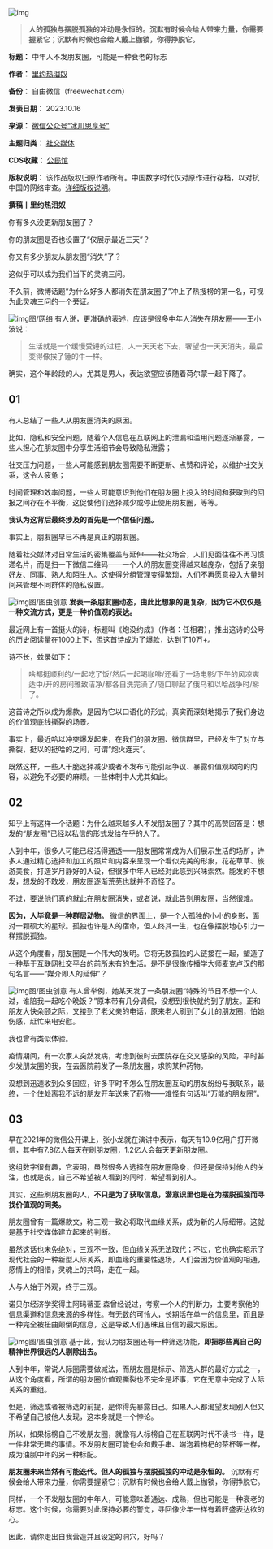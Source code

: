 ![img](https://chinadigitaltimes.net/chinese/files/2023/10/post-701304-6532dd45849a9.)



> 
> **人的孤独与摆脱孤独的冲动是永恒的。沉默有时候会给人带来力量，你需要握紧它；沉默有时候也会给人戴上枷锁，你得挣脱它。** 
> 
> 
> 




**标题：** 中年人不发朋友圈，可能是一种衰老的标志  

**作者：** [里约热泪奴](https://chinadigitaltimes.net/space/里约热泪奴)  

**备份：** 自由微信（freewechat.com）  

**发表日期：** 2023.10.16  

**来源：** [微信公众号“冰川思享号”](https://freewechat.com/a/MzI1MjcwNzExMg==/2247584318/1)  

**主题归类：** [社交媒体](https://chinadigitaltimes.net/space/社交媒体)  

**CDS收藏：** [公民馆](https://chinadigitaltimes.net/space/%E5%85%AC%E6%B0%91%E9%A6%86)  

**版权说明：** 该作品版权归原作者所有。中国数字时代仅对原作进行存档，以对抗中国的网络审查。[详细版权说明](https://chinadigitaltimes.net/chinese/copyright)。


**撰稿丨里约热泪奴** 


你有多久没更新朋友圈了？


你的朋友圈是否也设置了“仅展示最近三天”？


你又有多少朋友从朋友圈“消失”了？


这似乎可以成为我们当下的灵魂三问。


不久前，微博话题“为什么好多人都消失在朋友圈了”冲上了热搜榜的第一名，可视为此灵魂三问的一个旁证。


![img](https://chinadigitaltimes.net/chinese/files/2023/10/post-701304-6532dd464c12b.)图/网络
有人说，更准确的表述，应该是很多中年人消失在朋友圈——王小波说：



> 
> 生活就是一个缓慢受锤的过程，人一天天老下去，奢望也一天天消失，最后变得像挨了锤的牛一样。
> 
> 
> 


确实，这个年龄段的人，尤其是男人，表达欲望应该随着荷尔蒙一起下降了。


**01** 
------


有人总结了一些人从朋友圈消失的原因。


比如，隐私和安全问题，随着个人信息在互联网上的泄漏和滥用问题逐渐暴露，一些人担心在朋友圈中分享生活细节会导致隐私泄露；


社交压力问题，一些人可能感到朋友圈需要不断更新、点赞和评论，以维护社交关系，这令人疲惫；


时间管理和效率问题，一些人可能意识到他们在朋友圈上投入的时间和获取到的回报之间存在不平衡，这促使他们选择减少或停止使用朋友圈，等等。


**我认为这背后最终涉及的首先是一个信任问题。** 


事实上，朋友圈早已不再是真正的朋友圈。


随着社交媒体对日常生活的密集覆盖与延伸——社交场合，人们见面往往不再习惯递名片，而是扫一下微信二维码——一个人的朋友圈变得越来越庞杂，包括了亲朋好友、同事、熟人和陌生人。这使得分组管理变得繁琐，人们不再愿意投入大量时间来管理不同群体的隐私设置。


![img](https://chinadigitaltimes.net/chinese/files/2023/10/post-701304-6532dd4a99d43.)图/图虫创意
**发表一条朋友圈动态，由此比想象的更复杂，因为它不仅仅是一种交流方式，更是一种价值观的表达。** 


最近网上有一首挺火的诗，标题叫《炮没约成》（作者：任相君），推出这诗的公号的历史阅读量在1000上下，但这首诗成为了爆款，达到了10万+。


诗不长，兹录如下：



> 
> 啥都挺顺利的/一起吃了饭/然后一起喝咖啡/还看了一场电影/下午的风凉爽适中/开的房间雅致洁净/都各自洗完澡了/随口聊起了俄乌和以哈战争时/掰了。
> 
> 
> 


这首诗之所以成为爆款，是因为它以口语化的形式，真实而深刻地揭示了我们身边的价值观底线撕裂的场景。


事实上，最近哈以冲突爆发起来，在我们的朋友圈、微信群里，已经发生了对立与撕裂，挺以的挺哈的之间，可谓“炮火连天”。


既然这样，一些人干脆选择减少或者不发布可能引起争议、暴露价值观取向的内容，以避免不必要的麻烦。一些体制中人尤其如此。


**02** 
------


知乎上有这样一个话题：为什么越来越多人不发朋友圈了？其中的高赞回答是：想发的“朋友圈”已经以私信的形式发给在乎的人了。


人到中年，很多人可能已经活得通透——朋友圈常常成为人们展示生活的场所，许多人通过精心选择和加工的照片和内容来呈现一个看似完美的形象，花花草草、旅游美食，打造岁月静好的人设，但很多中年人已经对此感到兴味索然。能发的不想发，想发的不敢发，朋友圈逐渐荒芜也就并不奇怪了。


不过，要说他们真的就此在朋友圈消失，或者说，就此告别朋友圈，当然很难。


**因为，人毕竟是一种群居动物。** 微信的界面上，是一个人孤独的小小的身影，面对一颗硕大的星球。孤独也许是人的宿命，但人终其一生，也在像摆脱地心引力一样摆脱孤独。


从这个角度看，朋友圈是一个伟大的发明。它将无数孤独的人链接在一起，塑造了一种基于互联网社交平台的前所未有的生活。是不是很像传播学大师麦克卢汉的那句名言——“媒介即人的延伸”？


![img](https://chinadigitaltimes.net/chinese/files/2023/10/post-701304-6532dd4cd4739.)图/图虫创意
有人曾举例，她某天发了一条朋友圈“特殊的节日不想一个人过，谁陪我一起吃个晚饭？”原本带有几分调侃，没想到很快就约到了朋友。正和朋友大快朵颐之际，又接到了老父亲的电话，原来老人刷到了女儿的朋友圈，怕她伤感，赶忙来电安慰。


我也曾有类似体验。


疫情期间，有一次家人突然发病，考虑到彼时去医院存在交叉感染的风险，平时甚少发朋友圈的我，在去医院前发了一条朋友圈，求购某种药物。


没想到迅速收到众多回应，许多平时不怎么在朋友圈互动的朋友纷纷与我联系，最终，一个住处离我不远的朋友开车送来了药物——难怪有句话叫“万能的朋友圈”。


**03** 
------


早在2021年的微信公开课上，张小龙就在演讲中表示，每天有10.9亿用户打开微信，其中有7.8亿人每天在刷朋友圈，1.2亿人会每天更新朋友圈。


这组数字很有趣，它表明，虽然很多人选择在朋友圈隐身，但还是保持对他人的关注，也就是说，自己不希望被人看到的同时，希望看到别人。


其实，这些刷朋友圈的人，**不只是为了获取信息，潜意识里也是在为摆脱孤独而寻找价值观的同类。** 


朋友圈曾有一篇爆款文，称三观一致必将取代血缘关系，成为新的人际纽带。这就是基于社交媒体建立起来的判断。


虽然这话也未免绝对，三观不一致，但血缘关系无法取代；不过，它也确实昭示了现代社会的一种新型人际关系，即血缘的重要性退场，人们会因为价值观的相通，感情上的相惜，灵魂上的共鸣，走在一起。


人与人始于外观，终于三观。


诺贝尔经济学奖得主阿玛蒂亚·森曾经说过，考察一个人的判断力，主要考察他的信息渠道和信息来源的多样性。有无数的可怜人，长期活在单一的信息里，而且是一种完全被扭曲颠倒的信息，这是导致人们愚昧且自信的最大原因。


![img](https://chinadigitaltimes.net/chinese/files/2023/10/post-701304-6532dd4d97038.)图/图虫创意
基于此，我认为朋友圈还有一种筛选功能，**即把那些离自己的精神世界很远的人剔除出去。** 


人到中年，常说人际圈需要做减法，而朋友圈是标示、筛选人群的最好方式之一，从这个角度看，所谓的朋友圈价值观撕裂也不完全是坏事，它在无意中完成了人际关系的重组。


但是，筛选或者被筛选的前提，是你得先暴露自己。如果人人都渴望发现别人但又不希望自己被他人发现，这本身就是一个悖论。


所以，如果标榜自己不发朋友圈，就像有人标榜自己在互联网时代不读书一样，是一件非常无趣的事情。不发朋友圈可能也会和戴手串、端泡着枸杞的茶杯等一样，成为油腻中年的另一种标配。


**朋友圈未来当然有可能迭代。但人的孤独与摆脱孤独的冲动是永恒的。** 沉默有时候会给人带来力量，你需要握紧它；沉默有时候也会给人戴上枷锁，你得挣脱它。


同样，一个不发朋友圈的中年人，可能意味着通达、成熟，但也可能是一种衰老的标志。这个时候，你需要对此保持必要的警觉，寻回像少年一样有着旺盛表达欲的心。


因此，请你走出自我营造并且设定的洞穴，好吗？









